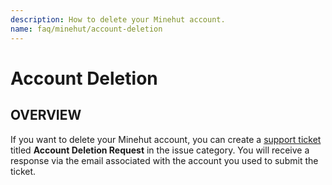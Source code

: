 ```yaml
---
description: How to delete your Minehut account.
name: faq/minehut/account-deletion
---
```


# Account Deletion

## OVERVIEW

If you want to delete your Minehut account, you can create a [support ticket](https://minehut.com/app/support) titled **Account Deletion Request** in the issue category. You will receive a response via the email associated with the account you used to submit the ticket.
